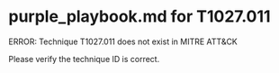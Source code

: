 # purple_playbook.md for T1027.011

ERROR: Technique T1027.011 does not exist in MITRE ATT&CK

Please verify the technique ID is correct.